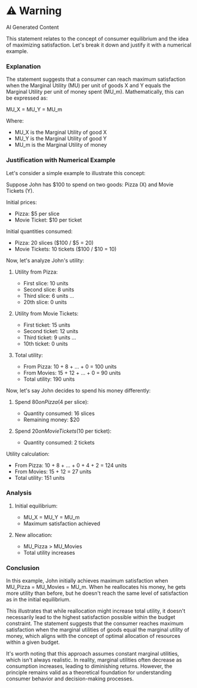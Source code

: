 <div class="warning"><h1>⚠️ Warning</h1><span>AI Generated Content</span></div>


This statement relates to the concept of consumer equilibrium and the idea of maximizing satisfaction. Let's break it down and justify it with a numerical example.

### Explanation

The statement suggests that a consumer can reach maximum satisfaction when the Marginal Utility (MU) per unit of goods X and Y equals the Marginal Utility per unit of money spent (MU_m). Mathematically, this can be expressed as:

MU_X = MU_Y = MU_m

Where:
- MU_X is the Marginal Utility of good X
- MU_Y is the Marginal Utility of good Y
- MU_m is the Marginal Utility of money

### Justification with Numerical Example

Let's consider a simple example to illustrate this concept:

Suppose John has $100 to spend on two goods: Pizza (X) and Movie Tickets (Y).

Initial prices:
- Pizza: $5 per slice
- Movie Ticket: $10 per ticket

Initial quantities consumed:
- Pizza: 20 slices ($100 / $5 = 20)
- Movie Tickets: 10 tickets ($100 / $10 = 10)

Now, let's analyze John's utility:

1. Utility from Pizza:
   - First slice: 10 units
   - Second slice: 8 units
   - Third slice: 6 units
   ...
   - 20th slice: 0 units

2. Utility from Movie Tickets:
   - First ticket: 15 units
   - Second ticket: 12 units
   - Third ticket: 9 units
   ...
   - 10th ticket: 0 units

3. Total utility:
   - From Pizza: 10 + 8 + ... + 0 = 100 units
   - From Movies: 15 + 12 + ... + 0 = 90 units
   - Total utility: 190 units

Now, let's say John decides to spend his money differently:

1. Spend $80 on Pizza ($4 per slice):
   - Quantity consumed: 16 slices
   - Remaining money: $20

2. Spend $20 on Movie Tickets ($10 per ticket):
   - Quantity consumed: 2 tickets

Utility calculation:
- From Pizza: 10 + 8 + ... + 0 + 4 + 2 = 124 units
- From Movies: 15 + 12 = 27 units
- Total utility: 151 units

### Analysis

1. Initial equilibrium:
   - MU_X = MU_Y = MU_m
   - Maximum satisfaction achieved

2. New allocation:
   - MU_Pizza > MU_Movies
   - Total utility increases

### Conclusion

In this example, John initially achieves maximum satisfaction when MU_Pizza = MU_Movies = MU_m. When he reallocates his money, he gets more utility than before, but he doesn't reach the same level of satisfaction as in the initial equilibrium.

This illustrates that while reallocation might increase total utility, it doesn't necessarily lead to the highest satisfaction possible within the budget constraint. The statement suggests that the consumer reaches maximum satisfaction when the marginal utilities of goods equal the marginal utility of money, which aligns with the concept of optimal allocation of resources within a given budget.

It's worth noting that this approach assumes constant marginal utilities, which isn't always realistic. In reality, marginal utilities often decrease as consumption increases, leading to diminishing returns. However, the principle remains valid as a theoretical foundation for understanding consumer behavior and decision-making processes.
